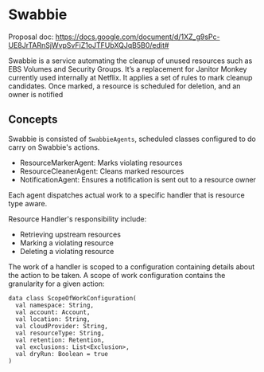 # Swabbie

Proposal doc: https://docs.google.com/document/d/1XZ_g9sPc-UE8JrTARnSjWvpSvFiZ1oJTFUbXQJqB5B0/edit#

Swabbie is a service automating the cleanup of unused resources such as EBS Volumes and Security Groups.
It’s a replacement for Janitor Monkey currently used internally at Netflix. 
It applies a set of rules to mark cleanup candidates. Once marked, a resource is scheduled for deletion, and an owner is notified

## Concepts

Swabbie is consisted of `SwabbieAgents`, scheduled classes configured to do carry on Swabbie's actions.
- ResourceMarkerAgent: Marks violating resources
- ResourceCleanerAgent: Cleans marked resources
- NotificationAgent: Ensures a notification is sent out to a resource owner

Each agent dispatches actual work to a specific handler that is resource type aware.

Resource Handler's responsibility include:
  - Retrieving upstream resources
  - Marking a violating resource
  - Deleting a violating resource

The work of a handler is scoped to a configuration containing details about the action to be taken.
A scope of work configuration contains the granularity for a given action:

```
data class ScopeOfWorkConfiguration(
  val namespace: String,
  val account: Account,
  val location: String,
  val cloudProvider: String,
  val resourceType: String,
  val retention: Retention,
  val exclusions: List<Exclusion>,
  val dryRun: Boolean = true
)
```

